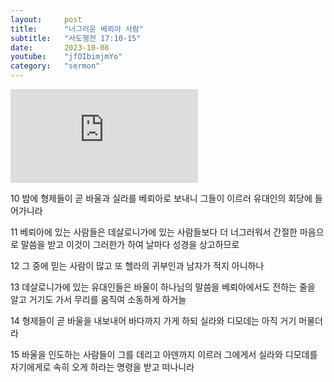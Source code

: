 ```yaml
---
layout:     post
title:      "너그러운 베뢰아 사람"
subtitle:	"사도행전 17:10-15"
date:       2023-10-08
youtube:    "jfOIbimjmYo"
category:   "sermon"
---
```


<div class="youtube margin-large">
    <iframe src="https://www.youtube.com/embed/jfOIbimjmYo" title="YouTube video player" frameborder="0" allow="accelerometer; autoplay; clipboard-write; encrypted-media; gyroscope; picture-in-picture; web-share" allowfullscreen></iframe>
</div>

10 밤에 형제들이 곧 바울과 실라를 베뢰아로 보내니 그들이 이르러 유대인의 회당에 들어가니라  

11 베뢰아에 있는 사람들은 데살로니가에 있는 사람들보다 더 너그러워서 간절한 마음으로 말씀을 받고 이것이 그러한가 하여 날마다 성경을 상고하므로

12 그 중에 믿는 사람이 많고 또 헬라의 귀부인과 남자가 적지 아니하나

13 데살로니가에 있는 유대인들은 바울이 하나님의 말씀을 베뢰아에서도 전하는 줄을 알고 거기도 가서 무리를 움직여 소동하게 하거늘

14 형제들이 곧 바울을 내보내어 바다까지 가게 하되 실라와 디모데는 아직 거기 머물더라

15 바울을 인도하는 사람들이 그를 데리고 아덴까지 이르러 그에게서 실라와 디모데를 자기에게로 속히 오게 하라는 명령을 받고 떠나니라